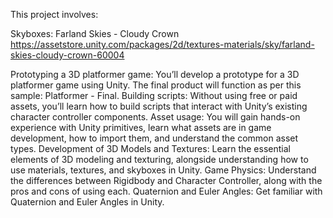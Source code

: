 This project involves:

Skyboxes: Farland Skies - Cloudy Crown
    https://assetstore.unity.com/packages/2d/textures-materials/sky/farland-skies-cloudy-crown-60004

Prototyping a 3D platformer game: You’ll develop a prototype for a 3D platformer game using Unity. The final product will function as per this sample: Platformer - Final.
Building scripts: Without using free or paid assets, you’ll learn how to build scripts that interact with Unity’s existing character controller components.
Asset usage: You will gain hands-on experience with Unity primitives, learn what assets are in game development, how to import them, and understand the common asset types.
Development of 3D Models and Textures: Learn the essential elements of 3D modeling and texturing, alongside understanding how to use materials, textures, and skyboxes in Unity.
Game Physics: Understand the differences between Rigidbody and Character Controller, along with the pros and cons of using each.
Quaternion and Euler Angles: Get familiar with Quaternion and Euler Angles in Unity.